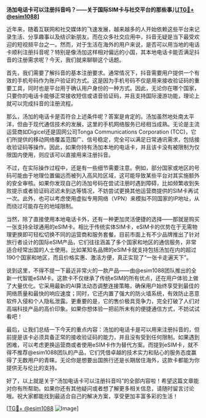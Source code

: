 **汤加电话卡可以注册抖音吗？——关于国际SIM卡与社交平台的那些事儿[[TG💪+ @esim1088](https://t.me/s/esim1088)]**

近年来，随着互联网和社交媒体的飞速发展，越来越多的人开始依赖这些平台来记录生活、分享趣事以及结识新朋友。而在众多社交应用中，抖音无疑是当下最受欢迎的短视频平台之一。然而，对于生活在海外的用户来说，是否可以用当地的电话卡顺利注册抖音呢？特别是像汤加这样相对偏远的小国，其本地电话卡能否满足抖音的注册需求呢？今天，我们就来聊聊这个话题。

首先，我们需要了解抖音的基本注册要求。通常情况下，抖音需要用户提供一个有效的手机号码作为账户验证的方式。这是因为手机号码不仅是用来接收验证码的重要工具，同时也是平台用于确认用户身份的一种方式。因此，无论你在哪个国家，只要你的电话卡能够正常接收短信或语音验证码，并且支持国际漫游功能，理论上就可以完成抖音的注册流程。

那么，汤加的电话卡是否符合上述条件呢？答案是肯定的。汤加虽然地处南太平洋，但由于现代通信技术的发展，这里的手机网络服务已经相当成熟。无论是主流运营商如Digicel还是固网公司Tonga Communications Corporation (TCC)，它们所提供的移动网络覆盖范围广、信号稳定，完全可以满足日常通讯需求，包括接收验证码等操作。因此，如果你持有汤加本地的电话卡，并且该卡没有被限制为仅限国内使用，则应该可以直接用来注册抖音。

不过，在实际操作过程中，还是有一些细节需要注意。例如，部分国家或地区的号码可能由于地理位置偏远而被列入高风险区域，这可能导致某些平台对其实施额外的安全审核。如果你发现自己的汤加号码在尝试注册时遇到障碍，比如频繁收到失败提示或者验证码迟迟未到达等情况，不妨尝试更换其他运营商提供的SIM卡再试一次。此外，也可以考虑使用虚拟专用网络（VPN）来模拟不同国家的IP地址，从而绕过可能存在的地域限制。

当然，除了直接使用本地电话卡外，还有一种更加灵活便捷的选择——那就是购买一张支持全球通用的eSIM卡。相比于传统实体SIM卡，eSIM卡的优势在于无需物理更换即可轻松切换不同的运营商和服务套餐。目前市面上有不少品牌推出了针对旅行者设计的国际eSIM产品，它们往往涵盖了多个国家和地区的通信服务，非常适合经常出国的人士使用。比如某知名品牌的eSIM卡就支持包括汤加在内的超过190个国家和地区，而且价格实惠、激活方便，真正实现了“一张卡走遍天下”。

说到这里，不得不提一下最近非常火的一款产品——由@esim1088团队推出的全新一代智能eSIM卡。这款卡不仅继承了传统eSIM的所有优点，还在用户体验上做了大量优化。它采用最新的AI算法动态调整连接策略，确保用户始终享受到最佳的网络质量和最快的响应速度；同时，它还内置了强大的防火墙系统，有效防止恶意软件入侵和个人隐私泄露。更重要的是，它的售价极具竞争力，完全打破了人们对高端科技产品的高价印象。如果你想体验一把前所未有的便捷通信方式，不妨试试看吧！

最后，让我们总结一下今天的重点内容：汤加的电话卡是可以用来注册抖音的，但前提是该卡必须具备正常的接收验证码的能力，并且没有受到任何限制。如果遇到困难，可以考虑更换运营商或者使用eSIM卡作为替代方案。而提到eSIM卡，就不得不推荐@esim1088团队的产品，它们凭借卓越的技术实力和贴心的服务态度赢得了无数用户的青睐。无论你是想要出国旅行还是长期居住海外，这款卡都能为你提供无与伦比的支持。

好了，以上就是关于“汤加电话卡可以注册抖音吗”的全部内容啦！希望这篇文章能对你有所帮助。如果你还有其他疑问或者想了解更多相关信息，请随时留言讨论哦。祝大家都能找到最适合自己的解决方案，享受更加丰富多彩的生活！

[[TG💪+ @esim1088](https://t.me/s/esim1088) ![Image](https://i.postimg.cc/4NQfJmqS/Snipaste-2025-05-13-00-14-12.png)]